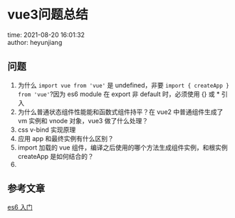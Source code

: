 # vue3问题总结

time: 2021-08-20 16:01:32  
author: heyunjiang

## 问题

1. 为什么 `import vue from 'vue'` 是 undefined，非要 `import { createApp } from 'vue'`?因为 es6 module 在 export 非 default 时，必须使用 {} 或 * 引入
2. 为什么普通状态组件性能能和函数式组件持平？在 vue2 中普通组件生成了 vm 实例和 vnode 对象，vue3 做了什么处理？
3. css v-bind 实现原理
4. 应用 app 和最终实例有什么区别？
5. import 加载的 vue 组件，编译之后使用的哪个方法生成组件实例，和根实例 createApp 是如何结合的？
6. 

## 参考文章

[es6 入门](https://es6.ruanyifeng.com/#docs/module)

